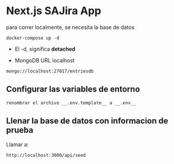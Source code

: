 # Next.js SAJira App

para correr localmente, se necesita la base de datos

```
docker-compose up -d
```

- El -d, significa **detached**

- MongoDB URL localhost

```
mongo://localhost:27017/entriesdb
```

## Configurar las variables de entorno

```
renombrar el archivo __.env.template__ a __.env__
```

## Llenar la base de datos con informacion de prueba

Llamar a:

```
http://localhost:3000/api/seed
```
